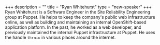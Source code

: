 +++
description = ""
title = "Ryan Whitehurst"
type = "new-speaker"
+++
Ryan Whitehurst is a Software Engineer in the Site Reliability Engineering group at Puppet. He helps to keep the company's public web infrastructure online, as well as building and maintaining an internal OpenShift-based application platform. In the past, he worked as a web developer, and previously maintained the internal Puppet infrastructure at Puppet. He uses the handle `thrnio` in various places around the internet.